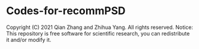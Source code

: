 # Codes-for-recommPSD

Copyright (C) 2021 Qian Zhang and Zhihua Yang. All rights reserved. Notice: This repository is free software for scientific research, you can redistribute it and/or modify it. 
